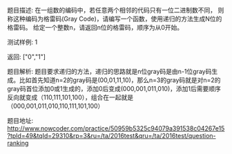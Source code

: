 ﻿题目描述:
在一组数的编码中，若任意两个相邻的代码只有一位二进制数不同， 则称这种编码为格雷码(Gray Code)，请编写一个函数，使用递归的方法生成N位的格雷码。
给定一个整数n，请返回n位的格雷码，顺序为从0开始。

测试样例:
1

返回: 
["0","1"]

题目解析:
题目要求递归的方法，递归的思路就是n位gray码是由n-1位gray码生成。比如首先知道n=2的gray码是(00,01,11,10)，那么n=3的gray码就是对n=2的gray码首位添加0或1生成的，添加0后变成(000,001,011,010)，添加1后需要顺序反向就变成（110,111,101,100），组合在一起就是（000,001,011,010,110,111,101,100）

题目地址:
http://www.nowcoder.com/practice/50959b5325c94079a391538c04267e15?tpId=49&tqId=29310&rp=3&ru=/ta/2016test&qru=/ta/2016test/question-ranking
